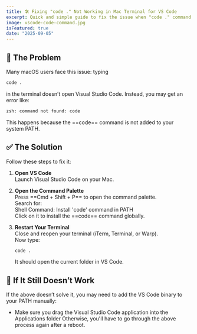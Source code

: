 ```yaml
---
title: 🛠 Fixing "code ." Not Working in Mac Terminal for VS Code
excerpt: Quick and simple guide to fix the issue when "code ." command doesn't work in the terminal for Visual Studio Code on macOS.
image: vscode-code-command.jpg
isFeatured: true
date: "2025-09-05"
---
```


## 🚨 The Problem

Many macOS users face this issue: typing

```bash
code .
```

in the terminal doesn’t open Visual Studio Code. Instead, you may get an error like:

```bash
zsh: command not found: code
```

This happens because the ==code== command is not added to your system PATH.

## ✅ The Solution

Follow these steps to fix it:

1. **Open VS Code**  
   Launch Visual Studio Code on your Mac.

2. **Open the Command Palette**  
   Press ==Cmd + Shift + P== to open the command palette.  
   Search for:  
   Shell Command: Install 'code' command in PATH  
   Click on it to install the ==code== command globally.

3. **Restart Your Terminal**  
   Close and reopen your terminal (iTerm, Terminal, or Warp).  
   Now type:

   ```bash
   code .
   ```

   It should open the current folder in VS Code.

## 🔧 If It Still Doesn’t Work

If the above doesn’t solve it, you may need to add the VS Code binary to your PATH manually:

- Make sure you drag the Visual Studio Code application into the Applications folder
  Otherwise, you'll have to go through the above process again after a reboot.

